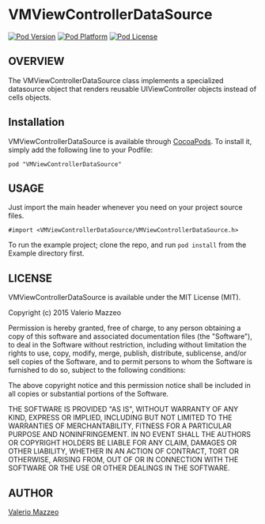 # VMViewControllerDataSource

[![Pod Version](http://img.shields.io/cocoapods/v/VMViewControllerDataSource.svg?style=flat)]()
[![Pod Platform](http://img.shields.io/cocoapods/p/VMViewControllerDataSource.svg?style=flat)]()
[![Pod License](http://img.shields.io/cocoapods/l/VMViewControllerDataSource.svg?style=flat)](http://opensource.org/licenses/MIT)

## OVERVIEW

The VMViewControllerDataSource class implements a specialized datasource object that renders reusable UIViewController objects instead of cells objects.

## Installation

VMViewControllerDataSource is available through [CocoaPods](http://cocoapods.org). To install
it, simply add the following line to your Podfile:

    pod "VMViewControllerDataSource"
    
## USAGE

Just import the main header whenever you need on your project source files.

```
#import <VMViewControllerDataSource/VMViewControllerDataSource.h>
```

To run the example project; clone the repo, and run `pod install` from the Example directory first.

## LICENSE

VMViewControllerDataSource is available under the MIT License (MIT).

Copyright (c) 2015 Valerio Mazzeo

Permission is hereby granted, free of charge, to any person obtaining a copy
of this software and associated documentation files (the "Software"), to deal
in the Software without restriction, including without limitation the rights
to use, copy, modify, merge, publish, distribute, sublicense, and/or sell
copies of the Software, and to permit persons to whom the Software is
furnished to do so, subject to the following conditions:

The above copyright notice and this permission notice shall be included in
all copies or substantial portions of the Software.

THE SOFTWARE IS PROVIDED "AS IS", WITHOUT WARRANTY OF ANY KIND, EXPRESS OR
IMPLIED, INCLUDING BUT NOT LIMITED TO THE WARRANTIES OF MERCHANTABILITY,
FITNESS FOR A PARTICULAR PURPOSE AND NONINFRINGEMENT. IN NO EVENT SHALL THE
AUTHORS OR COPYRIGHT HOLDERS BE LIABLE FOR ANY CLAIM, DAMAGES OR OTHER
LIABILITY, WHETHER IN AN ACTION OF CONTRACT, TORT OR OTHERWISE, ARISING FROM,
OUT OF OR IN CONNECTION WITH THE SOFTWARE OR THE USE OR OTHER DEALINGS IN
THE SOFTWARE.

## AUTHOR

[Valerio Mazzeo](https://twitter.com/valeriomazzeo)